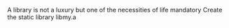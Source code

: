  A library is not a luxury but one of the necessities of life
mandatory
Create the static library libmy.a
